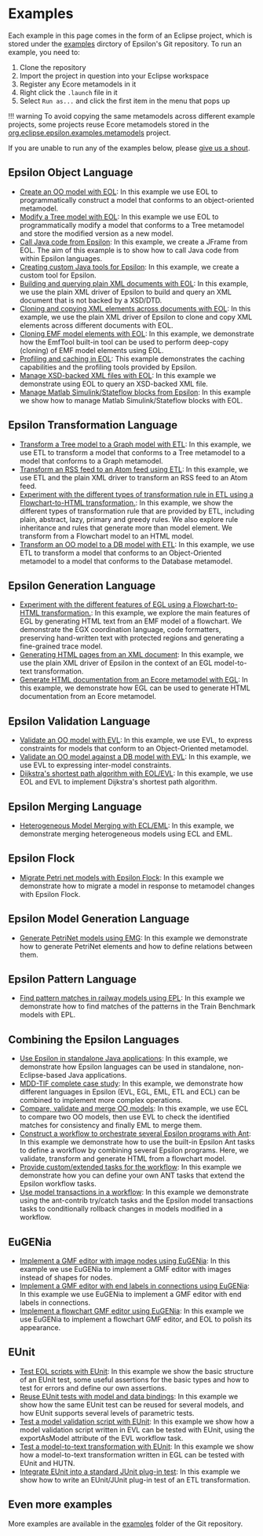 # Examples 

Each example in this page comes in the form of an Eclipse project, which is stored under the [examples](https://git.eclipse.org/c/epsilon/org.eclipse.epsilon.git/tree/examples/) dirctory of Epsilon's Git repository. To run an example, you need to:

1. Clone the repository
2. Import the project in question into your Eclipse workspace
3. Register any Ecore metamodels in it
4. Right click the `.launch` file in it
5. Select `Run as...` and click the first item in the menu that pops up

!!! warning
    To avoid copying the same metamodels across different example projects, some projects reuse Ecore metamodels stored in the [org.eclipse.epsilon.examples.metamodels](https://git.eclipse.org/c/epsilon/org.eclipse.epsilon.git/tree/examples/org.eclipse.epsilon.examples.metamodels) project.

If you are unable to run any of the examples below, please [give us a shout](../forum).

## Epsilon Object Language

- [Create an OO model with EOL](https://git.eclipse.org/c/epsilon/org.eclipse.epsilon.git/plain/examples/org.eclipse.epsilon.examples.buildooinstance): In this example we use EOL to programmatically construct a model that conforms to an object-oriented metamodel.
- [Modify a Tree model with EOL](https://git.eclipse.org/c/epsilon/org.eclipse.epsilon.git/plain/examples/org.eclipse.epsilon.examples.modelmodification): In this example we use EOL to programmatically modify a model that conforms to a Tree metamodel and store the modified version as a new model.
- [Call Java code from Epsilon](https://git.eclipse.org/c/epsilon/org.eclipse.epsilon.git/plain/examples/org.eclipse.epsilon.examples.calljava): In this example, we create a JFrame from EOL. The aim of this example is to show how to call Java code from within Epsilon languages.
- [Creating custom Java tools for Epsilon](https://git.eclipse.org/c/epsilon/org.eclipse.epsilon.git/plain/examples/org.eclipse.epsilon.examples.tools): In this example, we create a custom tool for Epsilon.
- [Building and querying plain XML documents with EOL](https://git.eclipse.org/c/epsilon/org.eclipse.epsilon.git/plain/examples/org.eclipse.epsilon.examples.plainxml): In this example, we use the plain XML driver of Epsilon to build and query an XML document that is not backed by a XSD/DTD.
- [Cloning and copying XML elements across documents with EOL](https://git.eclipse.org/c/epsilon/org.eclipse.epsilon.git/plain/examples/org.eclipse.epsilon.examples.plainxml.copyfromtemplate): In this example, we use the plain XML driver of Epsilon to clone and copy XML elements across different documents with EOL.
- [Cloning EMF model elements with EOL](https://git.eclipse.org/c/epsilon/org.eclipse.epsilon.git/plain/examples/org.eclipse.epsilon.examples.clone): In this example, we demonstrate how the EmfTool built-in tool can be used to perform deep-copy (cloning) of EMF model elements using EOL.
- [Profiling and caching in EOL](https://git.eclipse.org/c/epsilon/org.eclipse.epsilon.git/plain/examples/org.eclipse.epsilon.examples.profiling): This example demonstrates the caching capabilities and the profiling tools provided by Epsilon.
- [Manage XSD-backed XML files with EOL](https://git.eclipse.org/c/epsilon/org.eclipse.epsilon.git/plain/examples/org.eclipse.epsilon.examples.xsdxml): In this example we demonstrate using EOL to query an XSD-backed XML file.
- [Manage Matlab Simulink/Stateflow blocks from Epsilon](https://git.eclipse.org/c/epsilon/org.eclipse.epsilon.git/plain/examples/org.eclipse.epsilon.emc.simulink.examples): In this example we show how to manage Matlab Simulink/Stateflow blocks with EOL.
## Epsilon Transformation Language

- [Transform a Tree model to a Graph model with ETL](https://git.eclipse.org/c/epsilon/org.eclipse.epsilon.git/plain/examples/org.eclipse.epsilon.examples.tree2graph): In this example, we use ETL to transform a model that conforms to a Tree metamodel to a model that conforms to a Graph metamodel.
- [Transform an RSS feed to an Atom feed using ETL](https://git.eclipse.org/c/epsilon/org.eclipse.epsilon.git/plain/examples/org.eclipse.epsilon.examples.rss2atom): In this example, we use ETL and the plain XML driver to transform an RSS feed to an Atom feed.
- [Experiment with the different types of transformation rule in ETL using a Flowchart-to-HTML transformation.](https://git.eclipse.org/c/epsilon/org.eclipse.epsilon.git/plain/examples/org.eclipse.epsilon.examples.etl.flowchart2html): In this example, we show the different types of transformation rule that are provided by ETL, including plain, abstract, lazy, primary and greedy rules. We also explore rule inheritance and rules that generate more than model element. We transform from a Flowchart model to an HTML model.
- [Transform an OO model to a DB model with ETL](https://git.eclipse.org/c/epsilon/org.eclipse.epsilon.git/plain/examples/org.eclipse.epsilon.examples.oo2db): In this example, we use ETL to transform a model that conforms to an Object-Oriented metamodel to a model that conforms to the Database metamodel.
## Epsilon Generation Language

- [Experiment with the different features of EGL using a Flowchart-to-HTML transformation.](https://git.eclipse.org/c/epsilon/org.eclipse.epsilon.git/plain/examples/org.eclipse.epsilon.examples.egl.flowchart): In this example, we explore the main features of EGL by generating HTML text from an EMF model of a flowchart. We demonstrate the EGX coordination language, code formatters, preserving hand-written text with protected regions and generating a fine-grained trace model.
- [Generating HTML pages from an XML document](https://git.eclipse.org/c/epsilon/org.eclipse.epsilon.git/plain/examples/org.eclipse.epsilon.examples.egl.library): In this example, we use the plain XML driver of Epsilon in the context of an EGL model-to-text transformation.
- [Generate HTML documentation from an Ecore metamodel with EGL](https://git.eclipse.org/c/epsilon/org.eclipse.epsilon.git/plain/examples/org.eclipse.epsilon.examples.egldoc): In this example, we demonstrate how EGL can be used to generate HTML documentation from an Ecore metamodel.
## Epsilon Validation Language

- [Validate an OO model with EVL](https://git.eclipse.org/c/epsilon/org.eclipse.epsilon.git/plain/examples/org.eclipse.epsilon.examples.validateoo): In this example, we use EVL, to express constraints for models that conform to an Object-Oriented metamodel.
- [Validate an OO model against a DB model with EVL](https://git.eclipse.org/c/epsilon/org.eclipse.epsilon.git/plain/examples/org.eclipse.epsilon.examples.evl.intermodel): In this example, we use EVL to expressing inter-model constraints.
- [Dijkstra's shortest path algorithm with EOL/EVL](https://git.eclipse.org/c/epsilon/org.eclipse.epsilon.git/plain/examples/org.eclipse.epsilon.examples.shortestpath): In this example, we use EOL and EVL to implement Dijkstra's shortest path algorithm.
## Epsilon Merging Language

- [Heterogeneous Model Merging with ECL/EML](https://git.eclipse.org/c/epsilon/org.eclipse.epsilon.git/plain/examples/org.eclipse.epsilon.examples.mergeentitywithvocabulary): In this example, we demonstrate merging heterogeneous models using ECL and EML.
## Epsilon Flock

- [Migrate Petri net models with Epsilon Flock](https://git.eclipse.org/c/epsilon/org.eclipse.epsilon.git/plain/examples/org.eclipse.epsilon.examples.flock.petrinets): In this example we demonstrate how to migrate a model in response to metamodel changes with Epsilon Flock.
## Epsilon Model Generation Language

- [Generate PetriNet models using EMG](https://git.eclipse.org/c/epsilon/org.eclipse.epsilon.git/plain/examples/org.eclipse.epsilon.examples.emg.petrinet): In this example we demonstrate how to generate PetriNet elements and how to define relations between them.
## Epsilon Pattern Language

- [Find pattern matches in railway models using EPL](https://git.eclipse.org/c/epsilon/org.eclipse.epsilon.git/plain/examples/org.eclipse.epsilon.examples.epl): In this example we demonstrate how to find matches of the patterns in the Train Benchmark models with EPL.
## Combining the Epsilon Languages

- [Use Epsilon in standalone Java applications](https://git.eclipse.org/c/epsilon/org.eclipse.epsilon.git/plain/examples/org.eclipse.epsilon.examples.standalone): In this example, we demonstrate how Epsilon languages can be used in standalone, non-Eclipse-based Java applications.
- [MDD-TIF complete case study](https://git.eclipse.org/c/epsilon/org.eclipse.epsilon.git/plain/examples/org.eclipse.epsilon.examples.mddtif): In this example, we demonstrate how different languages in Epsilon (EVL, EGL, EML, ETL and ECL) can be combined to implement more complex operations.
- [Compare, validate and merge OO models](https://git.eclipse.org/c/epsilon/org.eclipse.epsilon.git/plain/examples/org.eclipse.epsilon.examples.oomerging): In this example, we use ECL to compare two OO models, then use EVL to check the identified matches for consistency and finally EML to merge them.
- [Construct a workflow to orchestrate several Epsilon programs with Ant](https://git.eclipse.org/c/epsilon/org.eclipse.epsilon.git/plain/examples/org.eclipse.epsilon.examples.workflow.flowchart): In this example we demonstrate how to use the built-in Epsilon Ant tasks to define a workflow by combining several Epsilon programs. Here, we validate, transform and generate HTML from a flowchart model.
- [Provide custom/extended tasks for the workflow](https://git.eclipse.org/c/epsilon/org.eclipse.epsilon.git/plain/examples/org.eclipse.epsilon.workflow.extension.example): In this example we demonstrate how you can define your own ANT tasks that extend the Epsilon workflow tasks.
- [Use model transactions in a workflow](https://git.eclipse.org/c/epsilon/org.eclipse.epsilon.git/plain/examples/org.eclipse.epsilon.examples.workflow.transactions): In this example we demonstrate using the ant-contrib try/catch tasks and the Epsilon model transactions tasks to conditionally rollback changes in models modified in a workflow.
## EuGENia

- [Implement a GMF editor with image nodes using EuGENia](https://git.eclipse.org/c/epsilon/org.eclipse.epsilon.git/plain/examples/org.eclipse.epsilon.eugenia.examples.friends): In this example we use EuGENia to implement a GMF editor with images instead of shapes for nodes.
- [Implement a GMF editor with end labels in connections using EuGENia](https://git.eclipse.org/c/epsilon/org.eclipse.epsilon.git/plain/examples/org.eclipse.epsilon.eugenia.examples.endlabels): In this example we use EuGENia to implement a GMF editor with end labels in connections.
- [Implement a flowchart GMF editor using EuGENia](https://git.eclipse.org/c/epsilon/org.eclipse.epsilon.git/plain/examples/org.eclipse.epsilon.eugenia.examples.flowchart): In this example we use EuGENia to implement a flowchart GMF editor, and EOL to polish its appearance.
## EUnit

- [Test EOL scripts with EUnit](https://git.eclipse.org/c/epsilon/org.eclipse.epsilon.git/plain/examples/org.eclipse.epsilon.eunit.examples.eol): In this example we show the basic structure of an EUnit test, some useful assertions for the basic types and how to test for errors and define our own assertions.
- [Reuse EUnit tests with model and data bindings](https://git.eclipse.org/c/epsilon/org.eclipse.epsilon.git/plain/examples/org.eclipse.epsilon.eunit.examples.bindings): In this example we show how the same EUnit test can be reused for several models, and how EUnit supports several levels of parametric tests.
- [Test a model validation script with EUnit](https://git.eclipse.org/c/epsilon/org.eclipse.epsilon.git/plain/examples/org.eclipse.epsilon.eunit.examples.evl): In this example we show how a model validation script written in EVL can be tested with EUnit, using the exportAsModel attribute of the EVL workflow task.
- [Test a model-to-text transformation with EUnit](https://git.eclipse.org/c/epsilon/org.eclipse.epsilon.git/plain/examples/org.eclipse.epsilon.eunit.examples.egl.files): In this example we show how a model-to-text transformation written in EGL can be tested with EUnit and HUTN.
- [Integrate EUnit into a standard JUnit plug-in test](https://git.eclipse.org/c/epsilon/org.eclipse.epsilon.git/plain/examples/org.eclipse.epsilon.eunit.examples.junit): In this example we show how to write an EUnit/JUnit plug-in test of an ETL transformation.


## Even more examples

More examples are available in the [examples](https://git.eclipse.org/c/epsilon/org.eclipse.epsilon.git/plain/examples/) folder of the Git repository.
